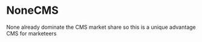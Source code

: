 # NoneCMS
None already dominate the CMS market share so this is a unique advantage CMS for marketeers
